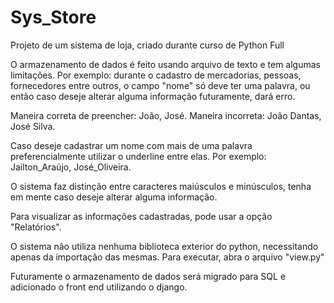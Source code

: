 # Sys_Store
Projeto de um sistema de loja, criado durante curso de Python Full


O armazenamento de dados é feito usando arquivo de texto e tem algumas limitações.
Por exemplo: durante o cadastro de mercadorias, pessoas, fornecedores entre outros, o campo "nome" só deve ter uma palavra, ou então caso deseje alterar alguma informação futuramente, dará erro.

Maneira correta de preencher: João, José.
Maneira incorreta: João Dantas, José Silva.

Caso deseje cadastrar um nome com mais de uma palavra preferencialmente utilizar o underline entre elas.
Por exemplo: Jailton_Araújo, José_Oliveira.

O sistema faz distinção entre caracteres maiúsculos e minúsculos, tenha em mente caso deseje alterar alguma informação.

Para visualizar as informações cadastradas, pode usar a opção "Relatórios".

O sistema não utiliza nenhuma biblioteca exterior do python, necessitando apenas da importação das mesmas.
Para executar, abra o arquivo "view.py"

Futuramente o armazenamento de dados será migrado para SQL e adicionado o front end utilizando o django.
